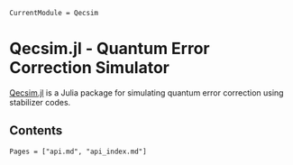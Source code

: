```@meta
CurrentModule = Qecsim
```

# Qecsim.jl - Quantum Error Correction Simulator

[Qecsim.jl](https://github.com/dkt29/Qecsim.jl) is a Julia package for simulating quantum
error correction using stabilizer codes.

## Contents

```@contents
Pages = ["api.md", "api_index.md"]
```
